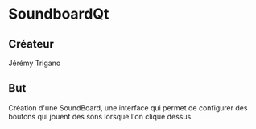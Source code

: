 # SoundboardQt
## Créateur
Jérémy Trigano
## But
Création d'une SoundBoard, une interface qui permet de configurer des boutons qui jouent des sons lorsque l'on clique dessus.